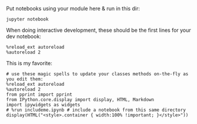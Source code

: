 Put notebooks using your module here & run in this dir:
```
jupyter notebook
```

When doing interactive development, these should be the first lines for your dev notebook:
```
%reload_ext autoreload
%autoreload 2
```

This is my favorite:
```
# use these magic spells to update your classes methods on-the-fly as you edit them:
%reload_ext autoreload
%autoreload 2
from pprint import pprint
from IPython.core.display import display, HTML, Markdown
import ipywidgets as widgets
# %run includeme.ipynb # include a notebook from this same directory
display(HTML("<style>.container { width:100% !important; }</style>"))
```
